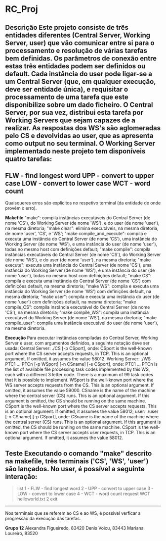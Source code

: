 # RC_Proj

**Descrição**
Este projeto consiste de três entidades diferentes (Central Server, Working Server, user) que vão comunicar entre si para o processamento e resolução de várias tarefas bem definidas. Os parâmetros de conexão entre estas três entidades podem ser definidos ou default.
Cada instância do user pode ligar-se a um Central Server (que, em qualquer execução, deve ser entidade única), e requisitar o processamento de uma tarefa que este disponibilize sobre um dado ficheiro. O Central Server, por sua vez, distribui esta tarefa por Working Servers que sejam capazes de a realizar. As respostas dos WS's são aglomeradas pelo CS e devolvidas ao user, que as apresenta como output no seu terminal.
O Working Server implementado neste projeto tem disponíveis quatro tarefas:
---
FLW - find longest word
UPP - convert to upper case
LOW - convert to lower case
WCT - word count
---
Quaisqueres erros são explícitos no respetivo terminal (da entidade de onde provém o erro).



**Makefile**
"make": compila instâncias executáveis do Central Server (de nome 'CS'), do Working Server (de nome 'WS'), e do user (de nome 'user'), na mesma diretoria;
"make clear": elimina executáveis, na mesma diretoria, de nome 'user', 'CS', e 'WS';
"make compile_and_execute": compila e executa uma instância do Central Server (de nome 'CS'), uma instância do Working Server (de nome 'WS'), e uma instância do user (de nome 'user'), todas no mesmo host com definições default;
"make compile": compila instâncias executáveis do Central Server (de nome 'CS'), do Working Server (de nome 'WS'), e do user (de nome 'user'), na mesma diretoria;
"make execute": executa uma instância do Central Server (de nome 'CS'), uma instância do Working Server (de nome 'WS'), e uma instância do user (de nome 'user'), todas no mesmo host com definições default;
"make CS": compila e executa uma instância do Central Server (de nome 'CS') com definições default, na mesma diretoria;
"make WS": compila e executa uma instância do Working Server (de nome 'WS') com definições default, na mesma diretoria;
"make user": compila e executa uma instância do user (de nome 'user') com definições default, na mesma diretoria;
"make compile_CS": compila instância executável do Central Server (de nome 'CS'), na mesma diretoria;
"make compile_WS": compila uma instância executável do Working Server (de nome 'WS'), na mesma diretoria;
"make compile_user": compila uma instância executável do user (de nome 'user'), na mesma diretoria.



**Execução**
Para executar instâncias compiladas do Central Server, Working Server e user, com argumentos definidos, a seguinte notação deve ser usada:
Central Server: ./CS [-p CSport],
	onde: CSport is the well-known port where the CS server accepts requests, in TCP. This is an optional argument. If omitted, it assumes the value 58012.
Working Server: ./WS PTC1 … PTCn [-p WSport] [-n CSname] [-e CSport], 
	onde:	PTC1 … PTCn is the list of available file processing task codes implemented by this WS, each with a different 3 letter code. There is a maximum of 99 task codes that it is possible to implement.
		WSport is the well-known port where the WS server accepts requests from the CS. This is an optional argument. If omitted, it assumes the value 59000.
		CSname is the name of the machine where the central server (CS) runs. This is an optional argument. If this argument is omitted, the CS should be running on the same machine. CSport  is the well-known port where the CS server accepts requests. This is an optional argument. If omitted, it assumes the value 58012;
user: ./user [-n CSname] [-p CSport],
	onde:	CSname is the name of the machine where the central server (CS) runs. This is an optional argument. If this argument is omitted, the CS should be running on the same machine.
		CSport  is the well-known port where the CS server accepts user requests, in TCP. This is an optional argument. If omitted, it assumes the value 58012.



**Teste**
Executando o comando "make" descrito na makefile, três terminais ('CS', 'WS', 'user') são lançados. No user, é possível a seguinte interação:
---
>list
1 - FLW - find longest word
2 - UPP - convert to upper case
3 - LOW - convert to lower case
4 - WCT - word count
>request WCT helloworld.txt
2
>exit
---
Nos terminais que se referem ao CS e ao WS, é possível verficar a progressão da execução das tarefas.



**Grupo 12**
Alexandra Figueiredo, 83420
Denis Voicu, 83443
Mariana Loureiro, 83520
